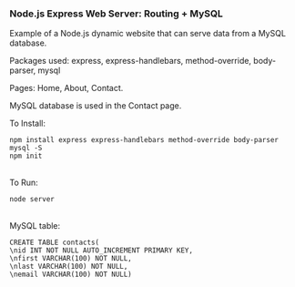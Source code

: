 ### Node.js Express Web Server: Routing + MySQL
<p>Example of a Node.js dynamic website that can serve data from a MySQL database.</p>
<p>Packages used: express, express-handlebars, method-override, body-parser, mysql</p>
<p>Pages: Home, About, Contact.</p>
<p>MySQL database is used in the Contact page.</p>

<p>To Install:</p>
<code>npm install express express-handlebars method-override body-parser mysql -S</code>
<br><code>npm init</code>
<br><br>

<p>To Run:</p>
<code>node server</code>
<br><br>

<p>MySQL table:</p>
<code>CREATE TABLE contacts(
\nid INT NOT NULL AUTO_INCREMENT PRIMARY KEY,
\nfirst VARCHAR(100) NOT NULL,
\nlast VARCHAR(100) NOT NULL,
\nemail VARCHAR(100) NOT NULL)
</code>
